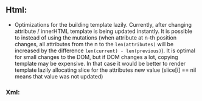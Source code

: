 ## Html:
* Optimizations for the building template lazily. Currently, after changing attribute / innerHTML template is being updated instantly.
It is possible to instead of using the mutations (when attribute at n-th position changes, all attributes from 
the n to the `len(attributes)` will be increased by the difference `len(current) - len(previous)`). It is optimal for small changes to the DOM,
but if DOM changes a lot, copying template may be expensive. In that case it would be better to 
render template lazily allocating slice for the attributes new value (slice[i] == nil means that value was not updated)

### Xml: